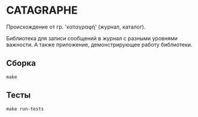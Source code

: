 # CATAGRAPHE
Происхождение от гр. 'καταγραφή' (журнал, каталог).

Библиотека для записи сообщений в журнал с разными уровнями важности. А также
приложение, демонстрирующее работу библиотеки.

## Сборка
```console
make
```

## Тесты
```console
make run-tests
```
